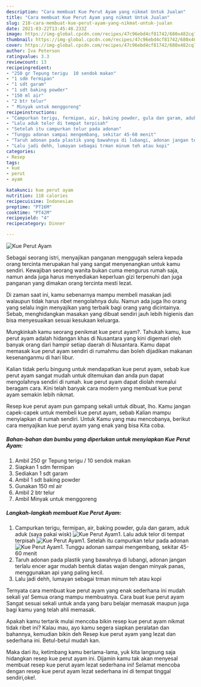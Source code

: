 ```yaml
---
description: "Cara membuat Kue Perut Ayam yang nikmat Untuk Jualan"
title: "Cara membuat Kue Perut Ayam yang nikmat Untuk Jualan"
slug: 210-cara-membuat-kue-perut-ayam-yang-nikmat-untuk-jualan
date: 2021-03-22T13:45:48.233Z
image: https://img-global.cpcdn.com/recipes/47c96ebd4cf81742/680x482cq70/kue-perut-ayam-foto-resep-utama.jpg
thumbnail: https://img-global.cpcdn.com/recipes/47c96ebd4cf81742/680x482cq70/kue-perut-ayam-foto-resep-utama.jpg
cover: https://img-global.cpcdn.com/recipes/47c96ebd4cf81742/680x482cq70/kue-perut-ayam-foto-resep-utama.jpg
author: Iva Peterson
ratingvalue: 3.3
reviewcount: 13
recipeingredient:
- "250 gr Tepung terigu  10 sendok makan"
- "1 sdm fermipan"
- "1 sdt garam"
- "1 sdt baking powder"
- "150 ml air"
- "2 btr telur"
- " Minyak untuk menggoreng"
recipeinstructions:
- "Campurkan terigu, fermipan, air, baking powder, gula dan garam, aduk aduk (saya pakai wisk)"
- "Lalu aduk telor di tempat terpisah"
- "Setelah itu campurkan telur pada adonan"
- "Tunggu adonan sampai mengembang, sekitar 45-60 menit"
- "Taruh adonan pada plastik yang bawahnya di lubangi, adonan jangan terlalu encer agar mudah bentuk diatas wajan dengan minyak panas, menggunakan api yang paling kecil."
- "Lalu jadi dehh, lumayan sebagai trman minum teh atau kopi"
categories:
- Resep
tags:
- kue
- perut
- ayam

katakunci: kue perut ayam 
nutrition: 118 calories
recipecuisine: Indonesian
preptime: "PT16M"
cooktime: "PT42M"
recipeyield: "4"
recipecategory: Dinner

---
```



![Kue Perut Ayam](https://img-global.cpcdn.com/recipes/47c96ebd4cf81742/680x482cq70/kue-perut-ayam-foto-resep-utama.jpg)

Sebagai seorang istri, menyajikan panganan menggugah selera kepada orang tercinta merupakan hal yang sangat menyenangkan untuk kamu sendiri. Kewajiban seorang  wanita bukan cuma mengurus rumah saja, namun anda juga harus menyediakan keperluan gizi terpenuhi dan juga panganan yang dimakan orang tercinta mesti lezat.

Di zaman  saat ini, kamu sebenarnya mampu membeli masakan jadi walaupun tidak harus ribet mengolahnya dulu. Namun ada juga lho orang yang selalu ingin menyajikan yang terbaik bagi orang yang dicintainya. Sebab, menghidangkan masakan yang dibuat sendiri jauh lebih higienis dan bisa menyesuaikan sesuai kesukaan keluarga. 



Mungkinkah kamu seorang penikmat kue perut ayam?. Tahukah kamu, kue perut ayam adalah hidangan khas di Nusantara yang kini digemari oleh banyak orang dari hampir setiap daerah di Nusantara. Kamu dapat memasak kue perut ayam sendiri di rumahmu dan boleh dijadikan makanan kesenanganmu di hari libur.

Kalian tidak perlu bingung untuk mendapatkan kue perut ayam, sebab kue perut ayam sangat mudah untuk ditemukan dan anda pun dapat mengolahnya sendiri di rumah. kue perut ayam dapat diolah memalui beragam cara. Kini telah banyak cara modern yang membuat kue perut ayam semakin lebih nikmat.

Resep kue perut ayam pun gampang sekali untuk dibuat, lho. Kamu jangan capek-capek untuk membeli kue perut ayam, sebab Kalian mampu menyiapkan di rumah sendiri. Untuk Kamu yang mau mencobanya, berikut cara menyajikan kue perut ayam yang enak yang bisa Kita coba.

<!--inarticleads1-->

##### Bahan-bahan dan bumbu yang diperlukan untuk menyiapkan Kue Perut Ayam:

1. Ambil 250 gr Tepung terigu / 10 sendok makan
1. Siapkan 1 sdm fermipan
1. Sediakan 1 sdt garam
1. Ambil 1 sdt baking powder
1. Gunakan 150 ml air
1. Ambil 2 btr telur
1. Ambil  Minyak untuk menggoreng




<!--inarticleads2-->

##### Langkah-langkah membuat Kue Perut Ayam:

1. Campurkan terigu, fermipan, air, baking powder, gula dan garam, aduk aduk (saya pakai wisk)
<img src="https://img-global.cpcdn.com/steps/9f92f44e4833039a/160x128cq70/kue-perut-ayam-langkah-memasak-1-foto.jpg" alt="Kue Perut Ayam">1. Lalu aduk telor di tempat terpisah
<img src="https://img-global.cpcdn.com/steps/c526a4ec1f1e7d30/160x128cq70/kue-perut-ayam-langkah-memasak-2-foto.jpg" alt="Kue Perut Ayam">1. Setelah itu campurkan telur pada adonan
<img src="https://img-global.cpcdn.com/steps/b86e7cf30b9a7474/160x128cq70/kue-perut-ayam-langkah-memasak-3-foto.jpg" alt="Kue Perut Ayam">1. Tunggu adonan sampai mengembang, sekitar 45-60 menit
1. Taruh adonan pada plastik yang bawahnya di lubangi, adonan jangan terlalu encer agar mudah bentuk diatas wajan dengan minyak panas, menggunakan api yang paling kecil.
1. Lalu jadi dehh, lumayan sebagai trman minum teh atau kopi




Ternyata cara membuat kue perut ayam yang enak sederhana ini mudah sekali ya! Semua orang mampu membuatnya. Cara buat kue perut ayam Sangat sesuai sekali untuk anda yang baru belajar memasak maupun juga bagi kamu yang telah ahli memasak.

Apakah kamu tertarik mulai mencoba bikin resep kue perut ayam nikmat tidak ribet ini? Kalau mau, ayo kamu segera siapkan peralatan dan bahannya, kemudian bikin deh Resep kue perut ayam yang lezat dan sederhana ini. Betul-betul mudah kan. 

Maka dari itu, ketimbang kamu berlama-lama, yuk kita langsung saja hidangkan resep kue perut ayam ini. Dijamin kamu tak akan menyesal membuat resep kue perut ayam lezat sederhana ini! Selamat mencoba dengan resep kue perut ayam lezat sederhana ini di tempat tinggal sendiri,oke!.

